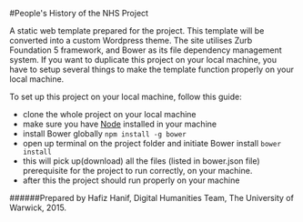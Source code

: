 #People's History of the NHS Project

A static web template prepared for the project. This template will be converted into a custom Wordpress theme. The site utilises Zurb Foundation 5 framework, and Bower as its file dependency management system. If you want to duplicate this project on your local machine, you have to setup several things to make the template function properly on your local machine.

To set up this project on your local machine, follow this guide:
* clone the whole project on your local machine
* make sure you have [Node](https://nodejs.org/en/) installed in your machine
* install Bower globally 
`npm install -g bower`
* open up terminal on the project folder and initiate Bower install
`bower install`
* this will pick up(download) all the files (listed in bower.json file) prerequisite for the project to run correctly, on your machine.
* after this the project should run properly on your machine

######Prepared by Hafiz Hanif, Digital Humanities Team, The University of Warwick, 2015.